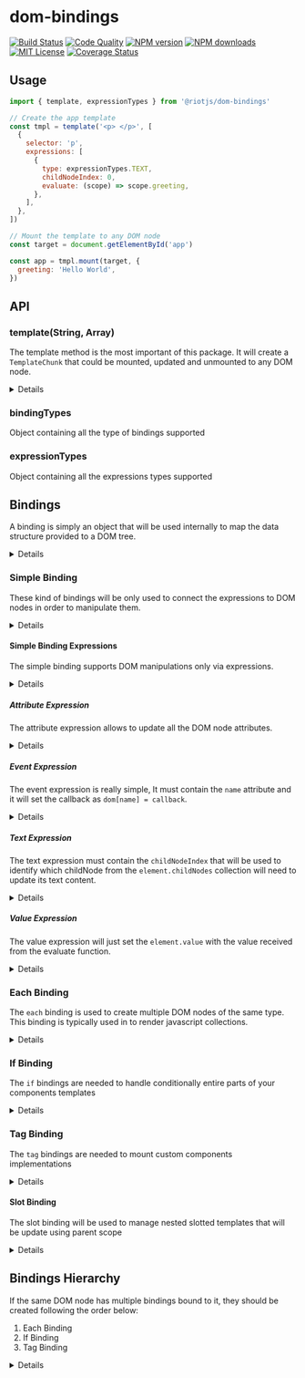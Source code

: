 # dom-bindings

[![Build Status][ci-image]][ci-url]
[![Code Quality][codeclimate-image]][codeclimate-url]
[![NPM version][npm-version-image]][npm-url]
[![NPM downloads][npm-downloads-image]][npm-url]
[![MIT License][license-image]][license-url]
[![Coverage Status][coverage-image]][coverage-url]

## Usage

```js
import { template, expressionTypes } from '@riotjs/dom-bindings'

// Create the app template
const tmpl = template('<p> </p>', [
  {
    selector: 'p',
    expressions: [
      {
        type: expressionTypes.TEXT,
        childNodeIndex: 0,
        evaluate: (scope) => scope.greeting,
      },
    ],
  },
])

// Mount the template to any DOM node
const target = document.getElementById('app')

const app = tmpl.mount(target, {
  greeting: 'Hello World',
})
```

[ci-image]: https://img.shields.io/github/actions/workflow/status/riot/dom-bindings/test.yml?style=flat-square
[ci-url]: https://github.com/riot/dom-bindings/actions
[license-image]: http://img.shields.io/badge/license-MIT-000000.svg?style=flat-square
[license-url]: LICENSE
[npm-version-image]: http://img.shields.io/npm/v/@riotjs/dom-bindings.svg?style=flat-square
[npm-downloads-image]: http://img.shields.io/npm/dm/@riotjs/dom-bindings.svg?style=flat-square
[npm-url]: https://npmjs.org/package/@riotjs/dom-bindings
[coverage-image]: https://img.shields.io/coveralls/riot/dom-bindings/master.svg?style=flat-square
[coverage-url]: https://coveralls.io/r/riot/dom-bindings/?branch=master
[codeclimate-image]: https://api.codeclimate.com/v1/badges/d0b7c555a1673354d66f/maintainability
[codeclimate-url]: https://codeclimate.com/github/riot/dom-bindings/maintainability

## API

### template(String, Array)

The template method is the most important of this package.
It will create a `TemplateChunk` that could be mounted, updated and unmounted to any DOM node.

<details>
  <summary>Details</summary>

A template will always need a string as first argument and a list of `Bindings` to work properly.
Consider the following example:

```js
const tmpl = template('<p> </p>', [
  {
    selector: 'p',
    expressions: [
      {
        type: expressionTypes.TEXT,
        childNodeIndex: 0,
        evaluate: (scope) => scope.greeting,
      },
    ],
  },
])
```

The template object above will bind a [simple binding](#simple-binding) to the `<p>` tag.

</details>

### bindingTypes

Object containing all the type of bindings supported

### expressionTypes

Object containing all the expressions types supported

## Bindings

A binding is simply an object that will be used internally to map the data structure provided to a DOM tree.

<details>
  <summary>Details</summary>
To create a binding object you might use the following  properties:

- `expressions`
  - type: `Array<Expression>`
  - required: `true`
  - description: array containing instructions to execute DOM manipulation on the node queried
- `type`
  - type: `Number`
  - default:`bindingTypes.SIMPLE`
  - optional: `true`
  - description: id of the binding to use on the node queried. This id must be one of the keys available in the `bindingTypes` object
- `selector`
  - type: `String`
  - default: binding root **HTMLElement**
  - optional: `true`
  - description: property to query the node element that needs to updated

The bindings supported are only of 4 different types:

- [`simple`](#simple-binding) to bind simply the expressions to a DOM structure
- [`each`](#each-binding) to render DOM lists
- [`if`](#if-binding) to handle conditional DOM structures
- [`tag`](#tag-binding) to mount a coustom tag template to any DOM node

Combining the bindings above we can map any javascript object to a DOM template.

</details>

### Simple Binding

These kind of bindings will be only used to connect the expressions to DOM nodes in order to manipulate them.

<details>
  <summary>Details</summary>

**Simple bindings will never modify the DOM tree structure, they will only target a single node.**<br/>
A simple binding must always contain at least one of the following expression:

- `attribute` to update the node attributes
- `event` to set the event handling
- `text` to update the node content
- `value` to update the node value

For example, let's consider the following binding:

```js
const pGreetingBinding = {
  selector: 'p',
  expressions: [
    {
      type: expressionTypes.TEXT,
      childNodeIndex: 0,
      evaluate: (scope) => scope.greeting,
    },
  ],
}

template('<article><p> </p></article>', [pGreetingBinding])
```

In this case we have created a binding to update only the content of a `p` tag.<br/>
_Notice that the `p` tag has an empty text node that will be replaced with the value of the binding expression whenever the template will be mounted_

</details>

#### Simple Binding Expressions

The simple binding supports DOM manipulations only via expressions.

<details>
  <summary>Details</summary>
An expression object must have always at least the following properties:

- `evaluate`
  - type: `Function`
  - description: function that will receive the current template scope and will return the current expression value
- `type`
  - type: `Number`
  - description: id to find the expression we need to apply to the node. This id must be one of the keys available in the `expressionTypes` object

</details>

##### Attribute Expression

The attribute expression allows to update all the DOM node attributes.

<details>
  <summary>Details</summary>
  This expression might contain the optional `name` key to update a single attribute for example:

```js
// update only the class attribute
{ type: expressionTypes.ATTRIBUTE, name: 'class', evaluate(scope) { return scope.attr }}
```

If the `name` key will not be defined and the return of the `evaluate` function will be an object, this expression will set all the pairs `key, value` as DOM attributes. <br/>
Given the current scope `{ attr: { class: 'hello', 'name': 'world' }}`, the following expression will allow to set all the object attributes:

```js
{ type: expressionTypes.ATTRIBUTE, evaluate(scope) { return scope.attr }}
```

If the return value of the evaluate function will be a `Boolean` the attribute will be considered a boolean attribute like `checked` or `selected`...

</details>

##### Event Expression

The event expression is really simple, It must contain the `name` attribute and it will set the callback as `dom[name] = callback`.

<details>
  <summary>Details</summary>
For example:

```js
// add an event listener
{ type: expressionTypes.EVENT, name: 'onclick', evaluate(scope) { return function() { console.log('Hello There') } }}
```

To remove an event listener you should only `return null` via evaluate function:

```js
// remove an event listener
{ type: expressionTypes.EVENT, name: 'onclick', evaluate(scope) { return null } }}
```

</details>

##### Text Expression

The text expression must contain the `childNodeIndex` that will be used to identify which childNode from the `element.childNodes` collection will need to update its text content.

<details>
  <summary>Details</summary>
Given for example the following template:

```html
<p>
  <b>Your name is:</b><i>user_icon</i
  > 
</p>
```

we could use the following text expression to replace the CommentNode with a TextNode

```js
{ type: expressionTypes.TEXT, childNodeIndex: 2, evaluate(scope) { return 'Gianluca' } }}
```

</details>

##### Value Expression

The value expression will just set the `element.value` with the value received from the evaluate function.

<details>
  <summary>Details</summary>
It should be used only for form elements and it might look like the example below:

```js
{ type: expressionTypes.VALUE, evaluate(scope) { return scope.val }}
```

</details>

### Each Binding

The `each` binding is used to create multiple DOM nodes of the same type. This binding is typically used in to render javascript collections.

<details>
  <summary>Details</summary>

**`each` bindings will need a template that will be cloned, mounted and updated for all the instances of the collection.**<br/>
An each binding should contain the following properties:

- `itemName`
  - type: `String`
  - required: `true`
  - description: name to identify the item object of the current iteration
- `indexName`
  - type: `Number`
  - optional: `true`
  - description: name to identify the current item index
- `evaluate`
  - type: `Function`
  - required: `true`
  - description: function that will return the collection to iterate
- `template`
  - type: `TemplateChunk`
  - required: `true`
  - description: a dom-bindings template that will be used as skeleton for the DOM elements created
- `condition`
  - type: `Function`
  - optional: `true`
  - description: function that can be used to filter the items from the collection

The each bindings have the highest [hierarchical priority](#bindings-hierarchy) compared to the other riot bindings.
The following binding will loop through the `scope.items` collection creating several `p` tags having as TextNode child value dependent loop item received

```js
const eachBinding = {
  type: bindingTypes.EACH,
  itemName: 'val',
  indexName: 'index'
  evaluate: scope => scope.items,
  template: template(' ', [{
    expressions: [
      {
        type: expressionTypes.TEXT,
        childNodeIndex: 0,
        evaluate: scope => `${scope.val} - ${scope.index}`
      }
    ]
  }
}

template('<p></p>', [eachBinding])
```

</details>

### If Binding

The `if` bindings are needed to handle conditionally entire parts of your components templates

<details>
  <summary>Details</summary>

**`if` bindings will need a template that will be mounted and unmounted depending on the return value of the evaluate function.**<br/>
An if binding should contain the following properties:

- `evaluate`
  - type: `Function`
  - required: `true`
  - description: if this function will return truthy values the template will be mounted otherwise unmounted
- `template`
  - type: `TemplateChunk`
  - required: `true`
  - description: a dom-bindings template that will be used as skeleton for the DOM element created

The following binding will render the `b` tag only if the `scope.isVisible` property will be truthy. Otherwise the `b` tag will be removed from the template

```js
const ifBinding = {
  type: bindingTypes.IF,
  evaluate: scope => scope.isVisible,
  selector: 'b'
  template: template(' ', [{
    expressions: [
      {
        type: expressionTypes.TEXT,
        childNodeIndex: 0,
        evaluate: scope => scope.name
      }
    ]
  }])
}

template('<p>Hello there <b></b></p>', [ifBinding])
```

</details>

### Tag Binding

The `tag` bindings are needed to mount custom components implementations

<details>
  <summary>Details</summary>

`tag` bindings will enhance any child node with a custom component factory function. These bindings are likely riot components that must be mounted as children in a parent component template

A tag binding might contain the following properties:

- `getComponent`
  - type: `Function`
  - required: `true`
  - description: the factory function responsible for the tag creation
- `evaluate`
  - type: `Function`
  - required: `true`
  - description: it will receive the current scope and it must return the component id that will be passed as first argument to the `getComponent` function
- `slots`
  - type: `Array<Slot>`
  - optional: `true`
  - description: array containing the slots that must be mounted into the child tag
- `attributes`
  - type: `Array<AttributeExpression>`
  - optional: `true`
  - description: array containing the attribute values that should be passed to the child tag

The following tag binding will upgrade the `time` tag using the `human-readable-time` template.
This is how the `human-readable-time` template might look like

```js
import moment from 'moment'

export default function HumanReadableTime({ attributes }) {
  const dateTimeAttr = attributes.find(({ name }) => name === 'datetime')

  return template(' ', [
    {
      expressions: [
        {
          type: expressionTypes.TEXT,
          childNodeIndex: 0,
          evaluate(scope) {
            const dateTimeValue = dateTimeAttr.evaluate(scope)
            return moment(new Date(dateTimeValue)).fromNow()
          },
        },
        ...attributes.map((attr) => {
          return {
            ...attr,
            type: expressionTypes.ATTRIBUTE,
          }
        }),
      ],
    },
  ])
}
```

Here it's how the previous tag might be used in a `tag` binding

```js
import HumanReadableTime from './human-readable-time'

const tagBinding = {
  type: bindingTypes.TAG,
  evaluate: () => 'human-readable-time',
  getComponent: () => HumanReadableTime,
  selector: 'time',
  attributes: [
    {
      evaluate: (scope) => scope.time,
      name: 'datetime',
    },
  ],
}

template('<p>Your last commit was: <time></time></p>', [tagBinding]).mount(
  app,
  {
    time: '2017-02-14',
  },
)
```

The `tag` bindings have always a lower priority compared to the `if` and `each` bindings

</details>

#### Slot Binding

The slot binding will be used to manage nested slotted templates that will be update using parent scope

<details>
  <summary>Details</summary>
An expression object must have always at least the following properties:

- `evaluate`
  - type: `Function`
  - description: function that will receive the current template scope and will return the current expression value
- `type`
  - type: `Number`
  - description: id to find the expression we need to apply to the node. This id must be one of the keys available in the `expressionTypes` object
- `name`
  - type: `String`
  - description: the name to identify the binding html we need to mount in this node

```js
// slots array that will be mounted receiving the scope of the parent template
const slots = [
  {
    id: 'foo',
    bindings: [
      {
        selector: '[expr1]',
        expressions: [
          {
            type: expressionTypes.TEXT,
            childNodeIndex: 0,
            evaluate: (scope) => scope.text,
          },
        ],
      },
    ],
    html: '<p expr1> </p>',
  },
]

const el = template('<article><slot expr0/></article>', [
  {
    type: bindingTypes.SLOT,
    selector: '[expr0]',
    name: 'foo',
  },
]).mount(
  app,
  {
    slots,
  },
  { text: 'hello' },
)
```

</details>

## Bindings Hierarchy

If the same DOM node has multiple bindings bound to it, they should be created following the order below:

1. Each Binding
2. If Binding
3. Tag Binding

<details>
  <summary>Details</summary>

Let's see some cases where we might combine multiple bindings on the same DOM node and how to handle them properly.

### Each and If Bindings

Let's consider for example a DOM node that sould handle in parallel the Each and If bindings.
In that case we could skip the `If Binding` and just use the `condition` function provided by the [`Each Binding`](#each-binding)
Each bindings will handle conditional rendering internally without the need of extra logic.

### Each and Tag Bindings

A custom tag having an Each Binding bound to it should be handled giving the priority to the Eeach Binding. For example:

```js
const components = {
  'my-tag': function ({ slots, attributes }) {
    return {
      mount(el, scope) {
        // do stuff on the mount
      },
      unmount() {
        // do stuff on the unmount
      },
    }
  },
}
const el = template('<ul><li expr0></li></ul>', [
  {
    type: bindingTypes.EACH,
    itemName: 'val',
    selector: '[expr0]',
    evaluate: (scope) => scope.items,
    template: template(null, [
      {
        type: bindingTypes.TAG,
        name: 'my-tag',
        getComponent(name) {
          // name here will be 'my-tag'
          return components[name]
        },
      },
    ]),
  },
]).mount(target, { items: [1, 2] })
```

The template for the Each Binding above will be created receiving `null` as first argument because we suppose that the custom tag template was already stored and registered somewhere else.

### If and Tag Bindings

Similar to the previous example, If Bindings have always the priority on the Tag Bindings. For example:

```js
const el = template('<ul><li expr0></li></ul>', [
  {
    type: bindingTypes.IF,
    selector: '[expr0]',
    evaluate: (scope) => scope.isVisible,
    template: template(null, [
      {
        type: bindingTypes.TAG,
        evaluate: () => 'my-tag',
        getComponent(name) {
          // name here will be 'my-tag'
          return components[name]
        },
      },
    ]),
  },
]).mount(target, { isVisible: true })
```

The template for the IF Binding will mount/unmount the Tag Binding on its own DOM node.

</details>
